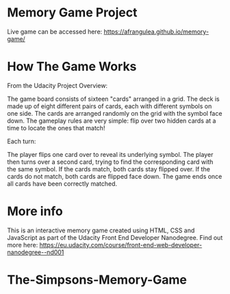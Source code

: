 # Memory Game Project

Live game can be accessed here: https://afrangulea.github.io/memory-game/


# How The Game Works

From the Udacity Project Overview:

The game board consists of sixteen "cards" arranged in a grid. The deck is made up of eight different pairs of cards, each with different symbols on one side. The cards are arranged randomly on the grid with the symbol face down. The gameplay rules are very simple: flip over two hidden cards at a time to locate the ones that match!

Each turn:

The player flips one card over to reveal its underlying symbol.
The player then turns over a second card, trying to find the corresponding card with the same symbol.
If the cards match, both cards stay flipped over.
If the cards do not match, both cards are flipped face down.
The game ends once all cards have been correctly matched.

# More info

This is an interactive memory game created using HTML, CSS and JavaScript as part of the Udacity Front End Developer Nanodegree.
Find out more here: https://eu.udacity.com/course/front-end-web-developer-nanodegree--nd001
# The-Simpsons-Memory-Game
